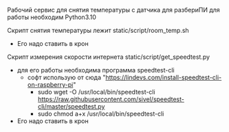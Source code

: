 Рабочий сервис для снятия температуры с датчика для разбериПИ 
для работы необходим Python3.10

Скрипт снятия температуры лежит static/script/room_temp.sh
 - Его надо ставить в крон

Скрипт измерения скорости интернета static/script/get_speedtest.py
 - для  его работы необходима программа speedtest-cli
   - софт использую от сюда "https://lindevs.com/install-speedtest-cli-on-raspberry-pi"
     - sudo wget -O /usr/local/bin/speedtest-cli https://raw.githubusercontent.com/sivel/speedtest-cli/master/speedtest.py
     - sudo chmod a+x /usr/local/bin/speedtest-cli
 - Его надо ставить в крон